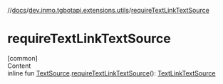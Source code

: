 //[docs](../../index.md)/[dev.inmo.tgbotapi.extensions.utils](index.md)/[requireTextLinkTextSource](require-text-link-text-source.md)



# requireTextLinkTextSource  
[common]  
Content  
inline fun [TextSource](../dev.inmo.tgbotapi.CommonAbstracts/-text-source/index.md).[requireTextLinkTextSource](require-text-link-text-source.md)(): [TextLinkTextSource](../dev.inmo.tgbotapi.types.MessageEntity.textsources/-text-link-text-source/index.md)  



